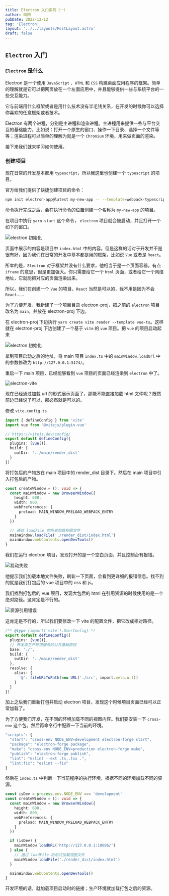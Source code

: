 ```yaml
---
title: Electron 入门系列（一）
author: 向阳
pubDate: 2022-12-12
tag: 'Electron'
layout: '../../layouts/PostLayout.astro'
draft: false
---
```


## `Electron` 入门

### `Electron` 是什么

Electron 是一个使用 `JavaScript` 、`HTML` 和 `CSS` 构建桌面应用程序的框架。简单的理解就是它可以把网页放在一个左面应用中，并且能够提供一些与系统平台的一些交互能力。

它与前端用什么框架或者是用什么技术没有半毛钱关系，在开发的时候你可以选择你喜欢的任意框架或者技术。

Electron 有两个进程，分别是主进程和渲染进程。主进程用来提供一些与平台交互的基础能力，比如说：打开一个原生的窗口、操作一下目录、选择一个文件等等；渲染进程可以简单的理解为就是一个 `Chromium` 环境，用来做页面的渲染。

接下来我们就来学习如何使用。

### 创建项目

现在日常的开发基本都用 `typescript`，所以我这里也创建一个 `typescript` 的项目。

官方给我们提供了快捷创建项目的命令：

```bash
npm init electron-app@latest my-new-app -- --template=webpack-typescript
```

命令执行完成之后，会在执行命令的位置创建一个名称为 `my-new-app` 的项目。

在项目中执行 `yarn start` 这个命令， `electron` 项目就会被启动，并且打开一个如下的窗口。

![electron 初始化](/assets/images/electron/electron_init.png)

页面中展示的内容是项目中 `index.html` 中的内容。但是这样的话对于开发并不是很有好，因为我们在日常的开发中基本都是用的框架，比如说 `Vue` 或者是 `React`。

所幸的是，`Electron` 对于框架并没有什么要求，他相当于是一个页面容器，有点 `iframe` 的意思，但是更加强大。你只需要给它一个 `html` 页面，或者给它一个网络地址，它就能把对应的页面渲染出来。

所以，我们在创建一个 `Vue` 的项目，`React` 当然是可以的，我不用是因为不会 `React`……

为了方便开发，我新建了一个项目目录 electron-proj，把之前的 `electron` 项目改名为 `main`，并放在 electron-proj 下边。

在 electron-proj 下边执行 `yarn create vite render --template vue-ts`。这样就在 electron-proj 下边创建了一个基于 `vite` 的 `vue` 项目。把 `vue` 的项目启动起来

![electron 初始化](/assets/images/electron/vue_setup.png)

拿到项目启动之后的地址，将 main 项目 `index.ts` 中的 `mainWindow.loadUrl` 中的参数修改为 `http://127.0.0.1:5174/`。

重启一下 main 项目，已经能够看到 `vue` 项目的页面已经渲染到 `electron` 中了。

![electron-vite](/assets/images/electron/electron-vite.png)

现在已经通过加载 url 的形式展示页面了，那能不能直接加载 html 文件呢？既然前边已经说了可以，那必然就是可以的。

修改 `vite.config.ts`

```ts
import { defineConfig } from 'vite'
import vue from '@vitejs/plugin-vue'

// https://vitejs.dev/config/
export default defineConfig({
  plugins: [vue()],
  build: {
    outDir: '../main/render_dist'
  }
})
```

将打包后的产物放在 main 项目中的 render_dist 目录下。然后在 main 项目中引入打包后的产物。

```ts
const createWindow = (): void => {
  const mainWindow = new BrowserWindow({
    height: 600,
    width: 800,
    webPreferences: {
      preload: MAIN_WINDOW_PRELOAD_WEBPACK_ENTRY
    }
  })

  // 通过 loadFile 的形式加载视图文件
  mainWindow.loadFile('./render_dist/index.html')
  mainWindow.webContents.openDevTools()
}
```

我们在运行 electron 项目，发现打开的是一个空白页面，并且控制台有报错。

![启动失败](/assets/images/electron/electron-setup-error.png)

他提示我们加载本地文件失败，刷新一下页面，会看到更详细的报错信息。找不到的就是我们打包后的 vue 项目中的 css 和 js。

我们找到打包后的 vue 项目，发现大包后的 html 在引用资源的时候使用的是一个绝对路径。这肯定是不行的。

![资源引用错误](/assets/images/electron/source-error.png)

这肯定是不行的，所以我们要修改一下 vite 的配置文件，把它改成相对路径。

```ts
/** @type {import('vite').UserConfig} */
export default defineConfig({
  plugins: [vue()],
  // 开发或生产环境服务的公共基础路径
  base: './',
  build: {
    outDir: '../main/render_dist'
  },
  resolve: {
    alias: {
      '@': fileURLToPath(new URL('./src', import.meta.url))
    }
  }
})
```

加上之后我们重新打包并启动 electron 项目，发现这个时候项目页面已经可以正常加载了。

为了方便我们开发，在不同的环境加载不同的视图内容。我们要安装一下 `cross-env` 这个包。然后再命令行中配置一下当前的环境。

```ts
"scripts": {
  "start": "cross-env NODE_ENV=development electron-forge start",
  "package": "electron-forge package",
  "make": "cross-env NODE_ENV=production electron-forge make",
  "publish": "electron-forge publish",
  "lint": "eslint --ext .ts,.tsx .",
  "lint:fix": "eslint --fix"
}
```

然后在 `index.ts` 中判断一下当前程序的执行环境，根据不同的环境加载不同的资源。

```ts
const isDev = process.env.NODE_ENV === 'development'
const createWindow = (): void => {
  const mainWindow = new BrowserWindow({
    height: 600,
    width: 800,
    webPreferences: {
      preload: MAIN_WINDOW_PRELOAD_WEBPACK_ENTRY
    }
  })

  if (isDev) {
    mainWindow.loadURL('http://127.0.0.1:10086/')
  } else {
    // 通过 loadFile 的形式加载视图文件
    mainWindow.loadFile('./render_dist/index.html')
  }

  mainWindow.webContents.openDevTools()
}
```

开发环境的话，就加载项目启动时的链接；生产环境就加载打包之后的资源。

